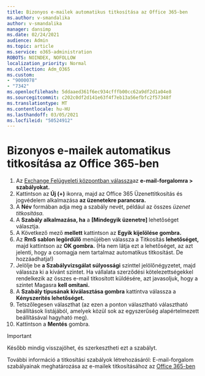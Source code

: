 ```yaml
---
title: Bizonyos e-mailek automatikus titkosítása az Office 365-ben
ms.author: v-smandalika
author: v-smandalika
manager: dansimp
ms.date: 02/24/2021
audience: Admin
ms.topic: article
ms.service: o365-administration
ROBOTS: NOINDEX, NOFOLLOW
localization_priority: Normal
ms.collection: Adm_O365
ms.custom:
- "9000078"
- "7342"
ms.openlocfilehash: 5ddaaed361f6ec934cfffb00cc62a9df2d1a04e8
ms.sourcegitcommit: c202c0df2d141e63f4f7eb13a56efbfc2f57348f
ms.translationtype: MT
ms.contentlocale: hu-HU
ms.lasthandoff: 03/05/2021
ms.locfileid: "50524912"
---
```

# <a name="automatically-encrypt-certain-email-messages-from-office-365"></a>Bizonyos e-mailek automatikus titkosítása az Office 365-ben

1. Az [Exchange Felügyeleti központban válassza](https://outlook.office365.com/ecp/)az **e-mail-forgalomra > szabályokat.** 
2. Kattintson az **Új (+)** ikonra, majd az Office 365 Üzenettitkosítás és jogvédelem alkalmazása **az üzenetekre parancsra.**
3. A **Név** formában adja meg a szabály nevét, például az összes *üzenet titkosítása.*
4. A **Szabály alkalmazása, ha** a **[Mindegyik üzenetre]** lehetőséget választja. 
5. A Következő mező **mellett** kattintson az **Egyik kijelölése gombra.** 
6. Az **RmS sablon legördülő** menüjében válassza a Titkosítás **lehetőséget,** majd kattintson az **OK gombra.** (Ha nem látja ezt a lehetőséget, az azt jelenti, hogy a csomagja nem tartalmaz automatikus titkosítást. De hozzáadhatja!)
7. Jelölje be **a Szabályvizsgálat súlyossági** szinttel jelölőnégyzetet, majd válassza ki a kívánt szintet. Ha vállalata szerződési kötelezettségekkel rendelkezik az összes e-mail titkosított küldésére, azt javasoljuk, hogy a szintet Magasra **kell omítani.**
8. A **Szabály típusának kiválasztása gombra** kattintva válassza a **Kényszerítés lehetőséget.** 
9. Tetszőlegesen választhat (az ezen a ponton választható választható beállítások listájából, amelyek közül sok az egyszerűség alapértelmezett beállításával hagyható meg).
10. Kattintson a **Mentés** gombra.

> [!IMPORTANT]
> Később mindig visszajöhet, és szerkesztheti ezt a szabályt.

További információ a titkosítási szabályok létrehozásáról: E-mail-forgalom szabályainak meghatározása az e-mailek titkosításához az [Office 365-ben](https://docs.microsoft.com/microsoft-365/compliance/define-mail-flow-rules-to-encrypt-email)

